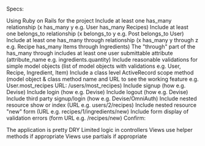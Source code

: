 Specs:

 Using Ruby on Rails for the project
 Include at least one has_many relationship (x has_many y e.g. User has_many Recipes)
 Include at least one belongs_to relationship (x belongs_to y e.g. Post belongs_to User)
 Include at least one has_many through relationship (x has_many y through z e.g. Recipe has_many Items through Ingredients)
 The "through" part of the has_many through includes at least one user submittable attribute (attribute_name e.g. ingredients.quantity)
 Include reasonable validations for simple model objects (list of model objects with validations e.g. User, Recipe, Ingredient, Item)
 Include a class level ActiveRecord scope method (model object & class method name and URL to see the working feature e.g. User.most_recipes URL: /users/most_recipes)
 Include signup (how e.g. Devise)
 Include login (how e.g. Devise)
 Include logout (how e.g. Devise)
 Include third party signup/login (how e.g. Devise/OmniAuth)
 Include nested resource show or index (URL e.g. users/2/recipes)
 Include nested resource "new" form (URL e.g. recipes/1/ingredients/new)
 Include form display of validation errors (form URL e.g. /recipes/new)
Confirm:

 The application is pretty DRY
 Limited logic in controllers
 Views use helper methods if appropriate
 Views use partials if appropriate

